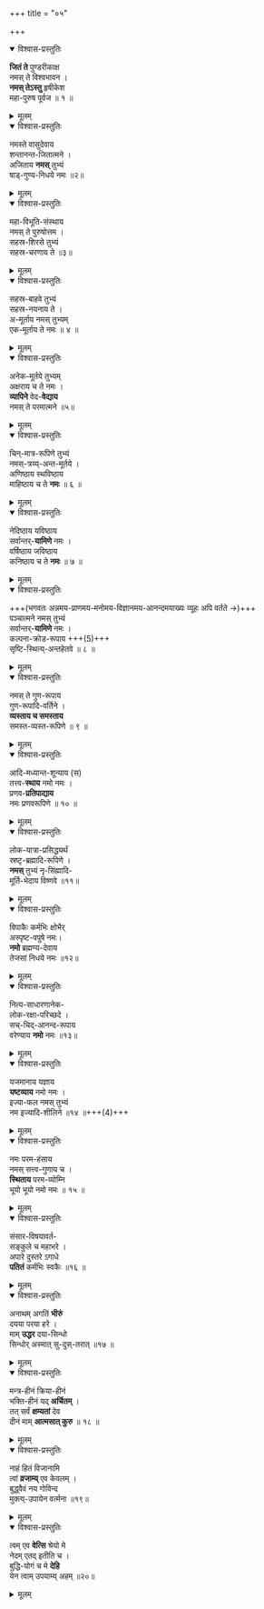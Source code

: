+++
title = "०५"

+++


<details open><summary>विश्वास-प्रस्तुतिः</summary>

**जितं ते** पुण्डरीकाक्ष  
नमस् ते विश्वभावन ।  
**नमस् तेऽस्तु** हृषीकेश  
महा-पुरुष पूर्वज ॥ १ ॥
</details>

<details><summary>मूलम्</summary>

जितन्ते पुण्डरीकाक्ष नमस्तेविश्वभावन ।  
नमस्तेऽस्तु हृषीकेश महापुरुषपूर्वज ॥१॥
</details>


<details open><summary>विश्वास-प्रस्तुतिः</summary>

नमस्ते वासुदेवाय  
शन्तानन्त-जितात्मने ।  
अजिताय **नमस्** तुभ्यं  
षाड्-गुण्य-निधये नमः ॥२॥
</details>

<details><summary>मूलम्</summary>

नमस्ते वासुदेवाय शन्तानन्तजितात्मने ।  
अजिताय नमस्तुभ्यं षाड्गुण्यनिधये नमः ॥२॥
</details>


<details open><summary>विश्वास-प्रस्तुतिः</summary>

महा-विभूति-संस्थाय  
नमस् ते पुरुषोत्तम ।  
सहस्र-शिरसे तुभ्यं  
सहस्र-चरणाय ते ॥३॥
</details>

<details><summary>मूलम्</summary>

महाविभूतिसंस्थाय नमस्ते पुरुषोत्तम ।  
सहस्रशिरसेतुभ्यं सहस्रचरणायते ॥३॥
</details>


<details open><summary>विश्वास-प्रस्तुतिः</summary>

सहस्र-बाहवे तुभ्यं  
सहस्र-नयनाय ते ।  
अ-मूर्ताय नमस् तुभ्यम्  
एक-मूर्ताय ते नमः ॥ ४ ॥
</details>

<details><summary>मूलम्</summary>

सहस्रबाहवे तुभ्यं सहस्रनयनायते ।  
अमूर्ताय नमस्तुभ्यमेकमूर्ताय ते नमः ॥ ४ ॥
</details>


<details open><summary>विश्वास-प्रस्तुतिः</summary>

अनेक-मूर्तये तुभ्यम्  
अक्षराय च ते नमः ।  
**व्यापिने** वेद-**वेद्याय**  
नमस् ते परमात्मने ॥५॥
</details>

<details><summary>मूलम्</summary>

अनेकमूर्तये तुभ्यमक्षरायचते नमः ।  
व्यापिने वेदवेद्याय नमस्ते परमात्मने ॥५॥
</details>


<details open><summary>विश्वास-प्रस्तुतिः</summary>

चिन्-मात्र-रूपिणे तुभ्यं  
नमस्-त्रय्य्-अन्त-मूर्तये ।  
अणिष्ठाय स्थविष्ठाय  
माहिष्ठाय च ते **नमः** ॥ ६ ॥
</details>

<details><summary>मूलम्</summary>

चिन्मात्ररूपिणे तुभ्यं नमस्त्रय्यन्तमूर्तये ।  
अणिष्ठाय स्थविष्ठाय माहिष्ठायच ते नमः ॥ ६ ॥
</details>


<details open><summary>विश्वास-प्रस्तुतिः</summary>

नेदिष्ठाय यविष्ठाय  
सर्वान्तर्-**यामिणे** नमः ।  
वर्षिष्ठाय जविष्ठाय  
कनिष्ठाय च ते **नमः** ॥ ७ ॥
</details>

<details><summary>मूलम्</summary>

नेदिष्ठाय यविष्ठाय सर्वान्तर्यामिणे नमः ।  
वर्षिष्ठाय जविष्ठाय कनिष्ठायच ते नमः ॥ ७ ॥
</details>


<details open><summary>विश्वास-प्रस्तुतिः</summary>

+++(भगवतः अन्नमय-प्राणमय-मनोमय-विज्ञानमय-आनन्दमयाख्यः व्यूहः अपि वर्तते →)+++  
पञ्चात्मने नमस् तुभ्यं  
सर्वान्तर्-**यामिणे** नमः ।  
कल्पना-क्रोड-रूपाय +++(5)+++  
सृष्टि-स्थित्य्-अन्तहेतवे ॥ ८ ॥
</details>

<details><summary>मूलम्</summary>

पञ्चात्मने नमस्तुभ्यं सर्वान्तर्यामिणेनमः ।  
कल्पनाक्रोडरूपाय सृष्टिस्थित्यन्तहेतवे ॥ ८ ॥
</details>


<details open><summary>विश्वास-प्रस्तुतिः</summary>

नमस् ते गुण-रूपाय  
गुण-रूपादि-वर्तिने ।  
**व्यस्ताय च समस्ताय**  
समस्त-व्यस्त-रूपिणे ॥ ९ ॥
</details>

<details><summary>मूलम्</summary>

नमस्ते गुणरूपाय गुणरूपादिवर्तिने ।  
व्यस्तायच समस्ताय समस्तव्यस्तरूपिणे ॥ ९ ॥
</details>


<details open><summary>विश्वास-प्रस्तुतिः</summary>

आदि-मध्यान्त-शून्याय (स)  
तत्त्व-**स्थाय** नमो नमः ।  
प्रणव-**प्रतिपाद्याय**  
नमः प्रणवरूपिणे ॥ १० ॥
</details>

<details><summary>मूलम्</summary>

आदिमध्यान्तशून्याय (स) तत्त्वस्थाय नमो नमः ।  
प्रणवप्रतिपाद्याय नमः प्रणवरूपिणे ॥ १० ॥
</details>


<details open><summary>विश्वास-प्रस्तुतिः</summary>

लोक-यात्रा-प्रसिद्ध्यर्थं  
स्रष्टृ-ब्रह्मादि-रूपिणे ।  
**नमस्** तुभ्यं नृ-सिंह्मादि-  
मूर्ति-भेदाय विष्णवे ॥११॥
</details>

<details><summary>मूलम्</summary>

लोकयात्राप्रसिद्ध्यर्थं स्रष्टृब्रह्मादिरूपिणे ।  
नमस्तुभ्यं नृसिंह्मादिमूर्तिभेदाय विष्णवे ॥११॥
</details>


<details open><summary>विश्वास-प्रस्तुतिः</summary>

विपाकैः कर्मभिः क्षोभैर्  
अस्पृष्ट-वपुषे नमः।  
**नमो** ब्रह्मण्य-देवाय  
तेजसां निधये नमः ॥१२॥
</details>

<details><summary>मूलम्</summary>

विपाकैः कर्मभिः क्षोभैरस्पृष्टवपुषे नमः।  
नमोब्रह्मण्यदेवाय तेजसां निधये नमः ॥१२॥
</details>


<details open><summary>विश्वास-प्रस्तुतिः</summary>

नित्य-साधारणानेक-  
लोक-रक्षा-परिच्छदे ।  
सच्-चिद्-आनन्द-रूपाय  
वरेण्याय **नमो** नमः ॥१३॥
</details>

<details><summary>मूलम्</summary>

नित्यसाधारणानेक लोकरक्षापरिच्छदे ।  
सच्चिदानन्दरूपाय वरेण्याय नमोनमः ॥१३॥
</details>


<details open><summary>विश्वास-प्रस्तुतिः</summary>

यजमानाय यज्ञाय  
**यष्टव्याय** नमो नमः ।  
इज्या-फल नमस् तुभ्यं  
नम इज्यादि-शीलिने ॥१४ ॥+++(4)+++
</details>

<details><summary>मूलम्</summary>

यजमानाय यज्ञाय यष्टव्याय नमोनमः ।  
इज्याफलनमस्तुभ्यं नमइज्यादिशीलिने ॥१४ ॥
</details>


<details open><summary>विश्वास-प्रस्तुतिः</summary>

नमः परम-हंसाय  
नमस् सत्त्व-गुणाय च ।  
**स्थिताय** परम-व्योम्नि  
भूयो भूयो नमो नमः ॥ १५ ॥
</details>

<details><summary>मूलम्</summary>

नमःपरमहंसाय नमस्सत्त्वगुणायच ।  
स्थितायपरमव्योम्नि भूयोभूयो नमोनमः ॥ १५ ॥
</details>


<details open><summary>विश्वास-प्रस्तुतिः</summary>

संसार-विषयावर्त-  
सङ्कुले च महाभरे ।  
अपारे दुस्तरे ऽगाधे  
**पतितं** कर्मभिः स्वकैः ॥१६ ॥
</details>

<details><summary>मूलम्</summary>

संसारविषयावर्तसङ्कुलेच महाभरे ।  
अपारे दुस्तरेऽगाधे पतितं कर्मभिः स्वकैः ॥१६ ॥
</details>


<details open><summary>विश्वास-प्रस्तुतिः</summary>

अनाथम् अगतिं **भीरुं**  
दयया परया हरे ।  
माम् **उद्धर** दया-सिन्धो  
सिन्धोर् अस्मात् सु-दुस्-तरात् ॥१७ ॥
</details>

<details><summary>मूलम्</summary>

अनाथमगतिं भीरुं दययापरयाहरे ।  
मामुद्धर दयासिन्धो सिन्धोरस्मात्सुदुस्तरात् ॥१७ ॥
</details>


<details open><summary>विश्वास-प्रस्तुतिः</summary>

मन्त्र-हीनं क्रिया-हीनं  
भक्ति-हीनं यद् **अर्चितम्** ।  
तत् सर्वं **क्षम्यतां** देव  
दीनं माम् **आत्मसात् कुरु** ॥ १८ ॥
</details>

<details><summary>मूलम्</summary>

मन्त्रहीनं क्रियाहीनं भक्तिहीनं यदर्चितम् ।  
तत्सर्वं क्षम्यतां देव दीनं मामात्मसात्कुरु ॥ १८ ॥
</details>


<details open><summary>विश्वास-प्रस्तुतिः</summary>

नाहं हितं विजानामि  
त्वां **व्रजाम्य्** एव केवलम् ।  
बुद्ध्वैवं नय गोविन्द  
मुक्त्य्-उपायेन वर्त्मना ॥१९॥
</details>

<details><summary>मूलम्</summary>

नाहं हितं विजानामि/(न जानामि) त्वां व्रजाम्येव केवलम् ।  
बुद्ध्वैवं नय गोविन्द मुक्त्युपायेन वर्त्मना ॥१९॥
</details>


<details open><summary>विश्वास-प्रस्तुतिः</summary>

त्वम् एव **वेत्सि** श्रेयो मे  
नेदम् एतद् इतीति च ।  
बुद्धि-योगं च मे **देहि**  
येन त्वाम् उपयाम्य् अहम् ॥२०॥
</details>

<details><summary>मूलम्</summary>

त्वमेव वेत्सि श्रेयोमे नेदमेतदितीतिच ।  
बुद्धियोगञ्च मे देहि येन त्वामुपयाम्यहम् ॥२०॥
</details>
